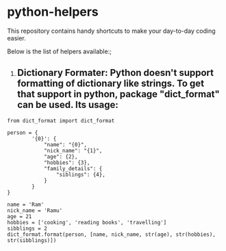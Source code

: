 # python-helpers
This repository contains handy shortcuts to make your day-to-day coding easier.

Below is the list of helpers available:;

1. ## Dictionary Formater: Python doesn't support formatting of dictionary like strings. To get that support in python, package "dict_format" can be used. Its usage:
```
from dict_format import dict_format

person = {
        '{0}': {
            "name": "{0}",
            "nick_name": "{1}",
            "age": {2},
            "hobbies": {3},
            "family_details": {
                "siblings": {4},
            }
        }
}

name = 'Ram'
nick_name = 'Ramu'
age = 21
hobbies = ['cooking', 'reading books', 'travelling']
sibblings = 2
dict_format.format(person, [name, nick_name, str(age), str(hobbies), str(sibblings)])
```                                                    
